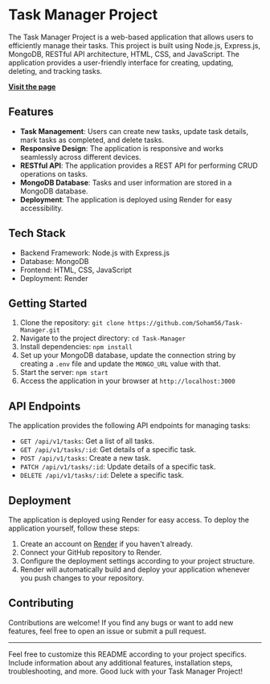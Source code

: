 # Task Manager Project

The Task Manager Project is a web-based application that allows users to efficiently manage their tasks. This project is built using Node.js, Express.js, MongoDB, RESTful API architecture, HTML, CSS, and JavaScript. The application provides a user-friendly interface for creating, updating, deleting, and tracking tasks.

[**Visit the page**](https://my-task-manager-a7es.onrender.com/)

## Features

- **Task Management**: Users can create new tasks, update task details, mark tasks as completed, and delete tasks.
- **Responsive Design**: The application is responsive and works seamlessly across different devices.
- **RESTful API**: The application provides a REST API for performing CRUD operations on tasks.
- **MongoDB Database**: Tasks and user information are stored in a MongoDB database.
- **Deployment**: The application is deployed using Render for easy accessibility.

## Tech Stack

- Backend Framework: Node.js with Express.js
- Database: MongoDB
- Frontend: HTML, CSS, JavaScript
- Deployment: Render

## Getting Started

1. Clone the repository: `git clone https://github.com/Soham56/Task-Manager.git`
2. Navigate to the project directory: `cd Task-Manager`
3. Install dependencies: `npm install`
4. Set up your MongoDB database, update the connection string by creating a `.env` file and update the `MONGO_URL` value with that.
5. Start the server: `npm start`
6. Access the application in your browser at `http://localhost:3000`

## API Endpoints

The application provides the following API endpoints for managing tasks:

- `GET /api/v1/tasks`: Get a list of all tasks.
- `GET /api/v1/tasks/:id`: Get details of a specific task.
- `POST /api/v1/tasks`: Create a new task.
- `PATCH /api/v1/tasks/:id`: Update details of a specific task.
- `DELETE /api/v1/tasks/:id`: Delete a specific task.

## Deployment

The application is deployed using Render for easy access. To deploy the application yourself, follow these steps:

1. Create an account on [Render](https://render.com/) if you haven't already.
2. Connect your GitHub repository to Render.
3. Configure the deployment settings according to your project structure.
4. Render will automatically build and deploy your application whenever you push changes to your repository.

## Contributing

Contributions are welcome! If you find any bugs or want to add new features, feel free to open an issue or submit a pull request.

---

Feel free to customize this README according to your project specifics. Include information about any additional features, installation steps, troubleshooting, and more. Good luck with your Task Manager Project!